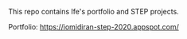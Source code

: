 This repo contains Ife's portfolio and STEP projects.

Portfolio: https://iomidiran-step-2020.appspot.com/